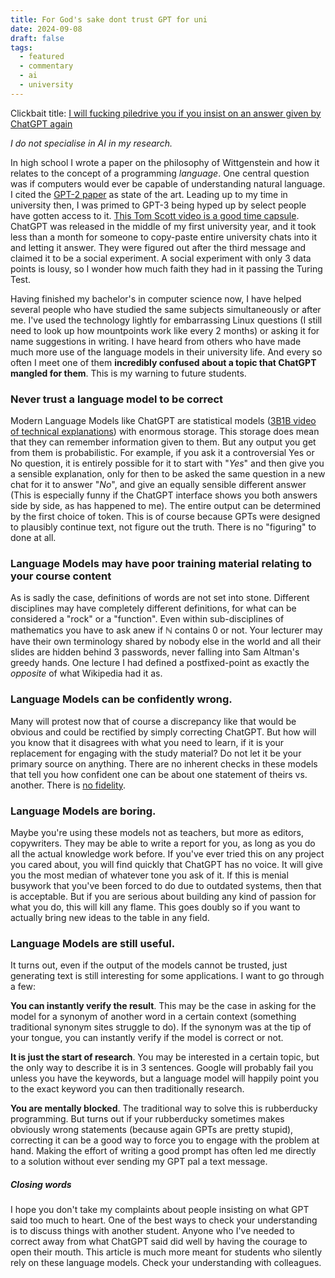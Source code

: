```yaml
---
title: For God's sake dont trust GPT for uni
date: 2024-09-08
draft: false
tags:
  - featured
  - commentary
  - ai
  - university
---
```

Clickbait title: [I will fucking piledrive you if you insist on an answer given by ChatGPT again](https://ludic.mataroa.blog/blog/i-will-fucking-piledrive-you-if-you-mention-ai-again/)

*I do not specialise in AI in my research.*

In high school I wrote a paper on the philosophy of Wittgenstein and how it relates to the concept of a programming *language*. One central question was if computers would ever be capable of understanding natural language. I cited the [GPT-2 paper](https://cdn.openai.com/better-language-models/language_models_are_unsupervised_multitask_learners.pdf) as state of the art.
Leading up to my time in university then, I was primed 
to GPT-3 being hyped up by select people have gotten access to it. [This Tom Scott video is a good time capsule](https://youtu.be/TfVYxnhuEdU). 
ChatGPT was released in the middle of my first university year, and it took less than a month for someone to copy-paste entire university chats into it and letting it answer. They were figured out after the third message and claimed it to be a social experiment. A social experiment with only 3 data points is lousy, so I wonder how much faith they had in it passing the Turing Test.


Having finished my bachelor's in computer science now, I have helped several people who have studied the same subjects simultaneously or after me. I've used the technology lightly for embarrassing Linux questions (I still need to look up how mountpoints work like every 2 months) or asking it for name suggestions in writing. I have heard from others who have made much more use of the language models in their university life. And every so often I meet one of them **incredibly confused about a topic that ChatGPT mangled for them**. This is my warning to future students.

### Never trust a language model to be correct

Modern Language Models like ChatGPT are statistical models ([3B1B video of technical explanations](https://youtu.be/wjZofJX0v4M)) with enormous storage. This storage does mean that they can remember information given to them. But any output you get from them is probabilistic. For example, if you ask it a controversial Yes or No question, it is entirely possible for it to start with "*Yes*" and then give you a sensible explanation, only for then to be asked the same question in a new chat for it to answer "*No*", and give an equally sensible different answer (This is especially funny if the ChatGPT interface shows you both answers side by side, as has happened to me). The entire output can be determined by the first choice of token. This is of course because GPTs were designed to plausibly continue text, not figure out the truth. There is no "figuring" to done at all.

### Language Models may have poor training material relating to your course content

As is sadly the case, definitions of words are not set into stone. Different disciplines may have completely different definitions, for what can be considered a "rock" or a "function". Even within sub-disciplines of mathematics you have to ask anew if $\mathbb{N}$ contains $0$ or not. Your lecturer may have their own terminology shared by nobody else in the world and all their slides are hidden behind 3 passwords, never falling into Sam Altman's greedy hands. One lecture I had defined a postfixed-point as exactly the *opposite* of what Wikipedia had it as. 

### Language Models can be confidently wrong.

Many will protest now that of course a discrepancy like that would be obvious and could be rectified by simply correcting ChatGPT. But how will you know that it disagrees with what you need to learn, if it is your replacement for engaging with the study material? Do not let it be your primary source on anything. There are no inherent checks in these models that tell you how confident one can be about one statement of theirs vs. another. There is [no fidelity](https://youtu.be/EUrOxh_0leE).

### Language Models are boring.

Maybe you're using these models not as teachers, but more as editors, copywriters. They may be able to write a report for you, as long as you do all the actual knowledge work before. If you've ever tried this on any project you cared about, you will find quickly that ChatGPT has no voice. It will give you the most median of whatever tone you ask of it. If this is menial busywork that you've been forced to do due to outdated systems, then that is acceptable. But if you are serious about building any kind of passion for what you do, this will kill any flame. This goes doubly so if you want to actually bring new ideas to the table in any field. 

### Language Models are still useful.

It turns out, even if the output of the models cannot be trusted, just generating text is still interesting for some applications. I want to go through a few:

**You can instantly verify the result**. This may be the case in asking for the model for a synonym of another word in a certain context (something traditional synonym sites struggle to do). If the synonym was at the tip of your tongue, you can instantly verify if the model is correct or not.

**It is just the start of research**. You may be interested in a certain topic, but the only way to describe it is in 3 sentences. Google will probably fail you unless you have the keywords, but a language model will happily point you to the exact keyword you can then traditionally research.

**You are mentally blocked**. The traditional way to solve this is rubberducky programming. But turns out if your rubberducky sometimes makes obviously wrong statements (because again GPTs are pretty stupid), correcting it can be a good way to force you to engage with the problem at hand. Making the effort of writing a good prompt has often led me directly to a solution without ever sending my GPT pal a text message.

##### Closing words

I hope you don't take my complaints about people insisting on what GPT said too much to heart. One of the best ways to check your understanding is to discuss things with another student. Anyone who I've needed to correct away from what ChatGPT said did well by having the courage to open their mouth. This article is much more meant for students who silently rely on these language models. Check your understanding with colleagues.